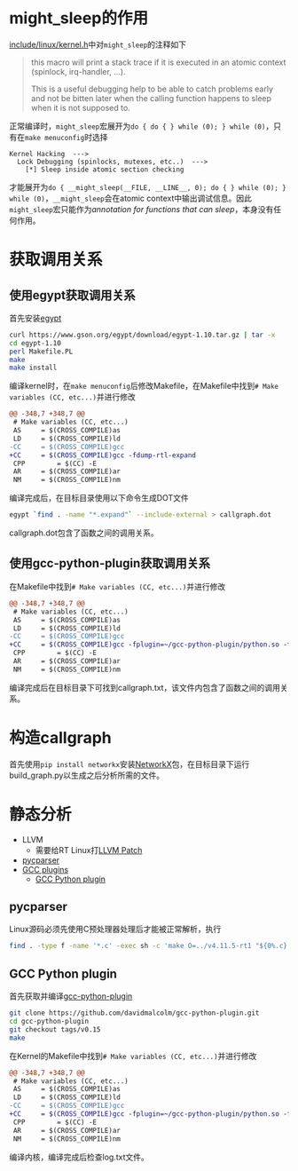 # might_sleep的作用

[include/linux/kernel.h](https://github.com/torvalds/linux/blob/master/include/linux/kernel.h)中对`might_sleep`的注释如下

> this macro will print a stack trace if it is executed in an atomic context (spinlock, irq-handler, ...).
>
> This is a useful debugging help to be able to catch problems early and not be bitten later when the calling function happens to sleep when it is not supposed to.

正常编译时，`might_sleep`宏展开为`do { do { } while (0); } while (0)`，只有在`make menuconfig`时选择

```
Kernel Hacking  --->
  Lock Debugging (spinlocks, mutexes, etc..)  --->
    [*] Sleep inside atomic section checking
```

才能展开为`do { __might_sleep(__FILE, __LINE__, 0); do { } while (0); } while (0)`，`__might_sleep`会在atomic context中输出调试信息。因此`might_sleep`宏只能作为*annotation for functions that can sleep*，本身没有任何作用。

# 获取调用关系

## 使用egypt获取调用关系

首先安装[egypt](https://www.gson.org/egypt/)

```bash
curl https://www.gson.org/egypt/download/egypt-1.10.tar.gz | tar -x
cd egypt-1.10
perl Makefile.PL
make
make install
```

编译kernel时，在`make menuconfig`后修改Makefile，在Makefile中找到`# Make variables (CC, etc...)`并进行修改

```diff
@@ -348,7 +348,7 @@
 # Make variables (CC, etc...)
 AS     = $(CROSS_COMPILE)as
 LD     = $(CROSS_COMPILE)ld
-CC     = $(CROSS_COMPILE)gcc 
+CC     = $(CROSS_COMPILE)gcc -fdump-rtl-expand
 CPP        = $(CC) -E
 AR     = $(CROSS_COMPILE)ar
 NM     = $(CROSS_COMPILE)nm
```

编译完成后，在目标目录使用以下命令生成DOT文件

```bash
egypt `find . -name "*.expand"` --include-external > callgraph.dot
```

callgraph.dot包含了函数之间的调用关系。

## 使用gcc-python-plugin获取调用关系

在Makefile中找到`# Make variables (CC, etc...)`并进行修改

```diff
@@ -348,7 +348,7 @@
 # Make variables (CC, etc...)
 AS     = $(CROSS_COMPILE)as
 LD     = $(CROSS_COMPILE)ld
-CC     = $(CROSS_COMPILE)gcc
+CC     = $(CROSS_COMPILE)gcc -fplugin=~/gcc-python-plugin/python.so -fplugin-arg-python-script=~/rt-patch-analysis/developers/zw/callgraph/find_call.py
 CPP        = $(CC) -E
 AR     = $(CROSS_COMPILE)ar
 NM     = $(CROSS_COMPILE)nm
```

编译完成后在目标目录下可找到callgraph.txt，该文件内包含了函数之间的调用关系。

# 构造callgraph

首先使用`pip install networkx`安装[NetworkX](https://networkx.github.io/)包，在目标目录下运行build_graph.py以生成之后分析所需的文件。

# 静态分析

* LLVM
    - 需要给RT Linux打[LLVM Patch](http://llvm.linuxfoundation.org/index.php/Main_Page)
* [pycparser](https://github.com/eliben/pycparser)
* [GCC plugins](https://gcc.gnu.org/wiki/plugins)
    - [GCC Python plugin](https://gcc-python-plugin.readthedocs.io/en/latest/)

## pycparser

Linux源码必须先使用C预处理器处理后才能被正常解析，执行

```bash
find . -type f -name '*.c' -exec sh -c 'make O=../v4.11.5-rt1 "${0%.c}.i"' {} \;
```

## GCC Python plugin

首先获取并编译[gcc-python-plugin](https://github.com/davidmalcolm/gcc-python-plugin.git)

```bash
git clone https://github.com/davidmalcolm/gcc-python-plugin.git
cd gcc-python-plugin
git checkout tags/v0.15
make
```

在Kernel的Makefile中找到`# Make variables (CC, etc...)`并进行修改

```diff
@@ -348,7 +348,7 @@
 # Make variables (CC, etc...)
 AS     = $(CROSS_COMPILE)as
 LD     = $(CROSS_COMPILE)ld
-CC     = $(CROSS_COMPILE)gcc
+CC     = $(CROSS_COMPILE)gcc -fplugin=~/gcc-python-plugin/python.so -fplugin-arg-python-script=~/rt-patch-analysis/developers/zw/callgraph/check.py
 CPP        = $(CC) -E
 AR     = $(CROSS_COMPILE)ar
 NM     = $(CROSS_COMPILE)nm
```

编译内核，编译完成后检查log.txt文件。
